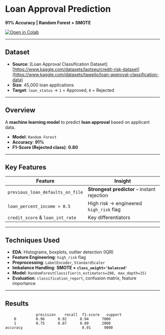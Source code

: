 # Loan Approval Prediction  
**91% Accuracy | Random Forest + SMOTE**

[![Open in Colab](https://colab.research.google.com/assets/colab-badge.svg)](https://colab.research.google.com/drive/1YSkUd8O7rI3IHgQFmqsSp9bteztdZw4L)

---

## Dataset
- **Source**: [Loan Approval Classification Dataset][https://www.kaggle.com/datasets/laotseu/credit-risk-dataset](https://www.kaggle.com/datasets/taweilo/loan-approval-classification-data) 
- **Size**: 45,000 loan applications  
- **Target**: `loan_status` → `1` = Approved, `0` = Rejected  

---

## Overview
A **machine learning model** to predict **loan approval** based on applicant data.

- **Model**: `Random Forest`  
- **Accuracy**: **91%**  
- **F1-Score (Rejected class)**: **0.80**

---

## Key Features
| Feature | Insight |
|-------|--------|
| `previous_loan_defaults_on_file` | **Strongest predictor** – instant rejection |
| `loan_percent_income > 0.5` | High risk → engineered `high_risk` flag |
| `credit_score` & `loan_int_rate` | Key differentiators |

---

## Techniques Used
- **EDA**: Histograms, boxplots, outlier detection (IQR)
- **Feature Engineering**: `high_risk` flag
- **Preprocessing**: `LabelEncoder`, `StandardScaler`
- **Imbalance Handling**: **SMOTE + `class_weight='balanced'`**
- **Model**: `RandomForestClassifier(n_estimators=200, max_depth=15)`
- **Evaluation**: `classification_report`, confusion matrix, feature importance

---

## Results
```text
              precision    recall  f1-score   support
    0         0.96      0.92      0.94      7000
    1         0.75      0.87      0.80      2000
accuracy                           0.91      9000
